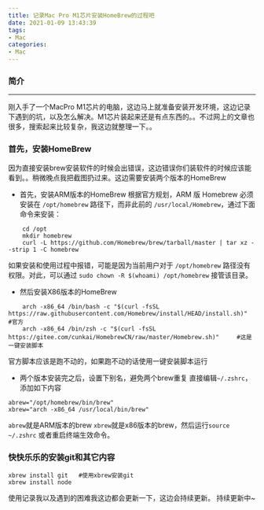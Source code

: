 ```yaml
---
title: 记录Mac Pro M1芯片安装HomeBrew的过程吧
date: 2021-01-09 13:43:39
tags:
- Mac
categories:
- Mac
---
```


### 简介
---
刚入手了一个MacPro M1芯片的电脑，这边马上就准备安装开发环境，这边记录下遇到的坑，以及怎么解决。M1芯片装起来还是有点东西的。。不过网上的文章也很多，搜索起来比较复杂，我这边就整理一下。。

### 首先，安装HomeBrew
因为直接安装brew安装软件的时候会出错误，这边错误你们装软件的时候应该能看到。。稍微晚点我把截图扔过来。这边需要安装两个版本的HomeBrew
- 首先，安装ARM版本的HomeBrew
  根据官方规划，ARM 版 Homebrew 必须安装在 `/opt/homebrew` 路径下，而非此前的 `/usr/local/Homebrew`，通过下面命令来安装：
```
	cd /opt
	mkdir homebrew
	curl -L https://github.com/Homebrew/brew/tarball/master | tar xz --strip 1 -C homebrew
```
如果安装和使用过程中报错，可能是因为当前用户对于 `/opt/homebrew` 路径没有权限。对此，可以通过 `sudo chown -R $(whoami) /opt/homebrew` 接管该目录。

- 然后安装X86版本的HomeBrew
```
	arch -x86_64 /bin/bash -c "$(curl -fsSL https://raw.githubusercontent.com/Homebrew/install/HEAD/install.sh)"	#官方
	arch -x86_64 /bin/zsh -c "$(curl -fsSL https://gitee.com/cunkai/HomebrewCN/raw/master/Homebrew.sh)"		#这是一键安装脚本
```
官方脚本应该是跑不动的，如果跑不动的话使用一键安装脚本运行

- 两个版本安装完之后，设置下别名，避免两个brew重复
  直接编辑`~/.zshrc`，添加如下内容
```
abrew="/opt/homebrew/bin/brew"
xbrew="arch -x86_64 /usr/local/bin/brew"
```
`abrew`就是ARM版本的brew `xbrew`就是x86版本的brew，然后运行`source ~/.zshrc` 或者重启终端生效命令。


### 快快乐乐的安装git和其它内容
```
xbrew install git 	#使用xbrew安装git
xbrew install node 
```
使用记录我以及遇到的困难我这边都会更新一下，这边会持续更新。
持续更新中~